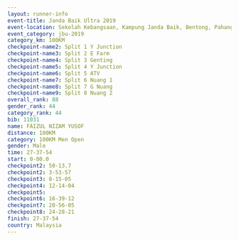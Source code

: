 ```yaml
---
layout: runner-info 
event-title: Janda Baik Ultra 2019
event-location: Sekolah Kebangsaan, Kampung Janda Baik, Bentong, Pahang, Malaysia
event_category: jbu-2019 
category_km: 100KM 
checkpoint-name2: Split 1 Y Junction  
checkpoint-name3: Split 2 E Farm  
checkpoint-name4: Split 3 Genting  
checkpoint-name5: Split 4 Y Junction 
checkpoint-name6: Split 5 ATV 
checkpoint-name7: Split 6 Nuang 1 
checkpoint-name8: Split 7 G Nuang 
checkpoint-name9: Split 8 Nuang 2 
overall_rank: 88
gender_rank: 44
category_rank: 44
bib: 11031
name: FAIZUL NIZAM YUSOF
distance: 100KM
category: 100KM Men Open
gender: Male
time: 27-37-54
start: 0-00.0
checkpoint2: 50-13.7
checkpoint2: 3-53-57
checkpoint3: 8-15-05
checkpoint4: 12-14-04
checkpoint5: 
checkpoint6: 16-39-12
checkpoint7: 20-56-05
checkpoint8: 24-28-21
finish: 27-37-54
country: Malaysia
---
```

